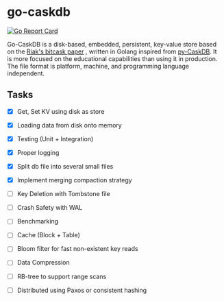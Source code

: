# go-caskdb

[![Go Report Card](https://goreportcard.com/badge/github.com/abesheknarayan/go-caskdb)](https://goreportcard.com/report/github.com/abesheknarayan/go-caskdb)

Go-CaskDB is a disk-based, embedded, persistent, key-value store based on the [Riak's bitcask paper](https://riak.com/assets/bitcask-intro.pdf) , written in Golang inspired from [py-CaskDB](https://github.com/avinassh/py-caskdb). It is more focused on the educational capabilities than using it in production. The file format is platform, machine, and programming language independent.

## Tasks
- [x] Get, Set KV using disk as store
- [x] Loading data from disk onto memory 
- [x] Testing (Unit + Integration)
- [x] Proper logging
- [x] Split db file into several small files 
- [x] Implement merging compaction strategy 
- [ ] Key Deletion with Tombstone file
- [ ] Crash Safety with WAL
- [ ] Benchmarking
- [ ] Cache (Block + Table)
- [ ] Bloom filter for fast non-existent key reads
- [ ] Data Compression
- [ ] RB-tree to support range scans
- [ ] Distributed using Paxos or consistent hashing


